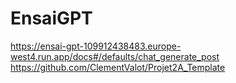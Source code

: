 # EnsaiGPT

https://ensai-gpt-109912438483.europe-west4.run.app/docs#/defaults/chat_generate_post https://github.com/ClementValot/Projet2A_Template
